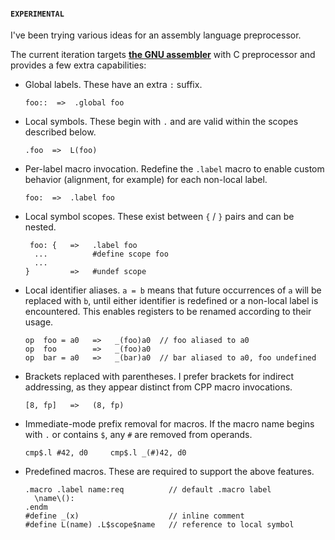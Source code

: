 #### `EXPERIMENTAL`

I've been trying various ideas for an assembly language preprocessor.

The current iteration targets **[the GNU assembler](https://www.gnu.org/software/binutils/)** with C preprocessor and provides a few extra capabilities:

* Global labels.  These have an extra `:` suffix.

  ```
  foo::  =>  .global foo
  ```

* Local symbols.  These begin with `.` and are valid within the scopes described below.

  ```
  .foo  =>  L(foo)
  ```

* Per-label macro invocation.  Redefine the `.label` macro to enable custom behavior (alignment, for example) for each non-local label.

  ```
  foo:  =>  .label foo
  ```

* Local symbol scopes.  These exist between  `{` / `}` pairs and can be nested.

  ```
   foo: {   =>   .label foo
    ...          #define scope foo
    ...
  }         =>   #undef scope
  ```

* Local identifier aliases.  `a = b` means that future occurrences of `a` will be replaced with `b`, until either identifier is redefined or a non-local label is encountered.  This enables registers to be renamed according to their usage.

  ```
  op  foo = a0   =>   _(foo)a0  // foo aliased to a0
  op  foo        =>   _(foo)a0
  op  bar = a0   =>   _(bar)a0  // bar aliased to a0, foo undefined
  ```

* Brackets replaced with parentheses.  I prefer brackets for indirect addressing, as they appear distinct from CPP macro invocations.

  ```
  [8, fp]   =>   (8, fp)
  ```

* Immediate-mode prefix removal for macros.  If the macro name begins with `.` or contains `$`, any `#` are removed from operands.

  ```
  cmp$.l #42, d0     cmp$.l _(#)42, d0
  ```

* Predefined macros.  These are required to support the above features.

  ```
  .macro .label name:req          // default .macro label
    \name\():
  .endm
  #define _(x)                    // inline comment
  #define L(name) .L$scope$name   // reference to local symbol
  ```
